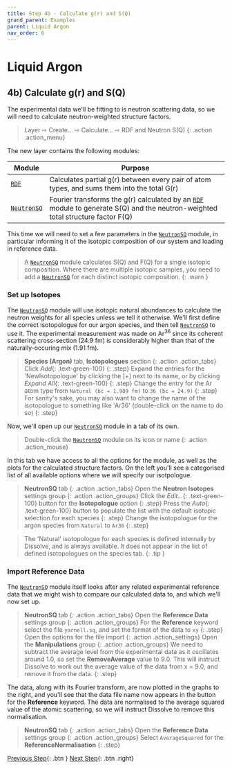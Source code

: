 ```yaml
---
title: Step 4b - Calculate g(r) and S(Q)
grand_parent: Examples
parent: Liquid Argon
nav_order: 6
---
```

# Liquid Argon

## 4b) Calculate g(r) and S(Q)

The experimental data we'll be fitting to is neutron scattering data, so we will need to calculate neutron-weighted structure factors.

> Layer &#8680; Create... &#8680; Calculate... &#8680; RDF and Neutron S(Q)
{: .action .action_menu}

The new layer contains the following modules:

| Module | Purpose |
|--------|---------|
| [`RDF`](../../userguide/modules/rdf) | Calculates partial g(r) between every pair of atom types, and sums them into the total G(r) |
| [`NeutronSQ`](../../userguide/modules/neutronsq) | Fourier transforms the g(r) calculated by an [`RDF`](../../userguide/modules/rdf) module to generate S(Q) and the neutron-weighted total structure factor F(Q) |

This time we will need to set a few parameters in the [`NeutronSQ`](../../userguide/modules/neutronsq) module, in particular informing it of the isotopic composition of our system and loading in reference data.

> A [`NeutronSQ`](../../userguide/modules/neutronsq) module calculates S(Q) and F(Q) for a single isotopic composition. Where there are multiple isotopic samples, you need to add a [`NeutronSQ`](../../userguide/modules/neutronsq) for each distinct isotopic composition.
{: .warn }

### Set up Isotopes

The [`NeutronSQ`](../../userguide/modules/neutronsq) module will use isotopic natural abundances to calculate the neutron weights for all species unless we tell it otherwise. We'll first define the correct isotopologue for our argon species, and then tell [`NeutronSQ`](../../userguide/modules/neutronsq) to use it. The experimental measurement was made on Ar<sup>36</sup> since its coherent scattering cross-section (24.9 fm) is considerably higher than that of the naturally-occuring mix (1.91 fm).

> **Species (Argon)** tab, **Isotopologues** section
{: .action .action_tabs}
> Click _Add_{: .text-green-100}
{: .step}
> Expand the entries for the 'NewIsotopologue' by clicking the [+] next to its name, or by clicking _Expand All_{: .text-green-100}
{: .step}
> Change the entry for the Ar atom type from `Natural (bc = 1.909 fm)` to `36 (bc = 24.9)`
{: .step}
>For sanity's sake, you may also want to change the name of the isotopologue to something like 'Ar36' (double-click on the name to do so)
{: .step}

Now, we'll open up our [`NeutronSQ`](../../userguide/modules/neutronsq) module in a tab of its own.

> Double-click the [`NeutronSQ`](../../userguide/modules/neutronsq) module on its icon or name
{: .action .action_mouse}

In this tab we have access to all the options for the module, as well as the plots for the calculated structure factors. On the left you'll see a categorised list of all available options where we will specify our isotpologue.

> **NeutronSQ** tab
{: .action .action_tabs}
> Open the **Neutron Isotopes** settings group
{: .action .action_groups}
> Click the _Edit..._{: .text-green-100} button for the **Isotopologue** option
{: .step}
> Press the _Auto_{: .text-green-100} button to populate the list with the default isotopic selection for each species
{: .step}
> Change the isotopologue for the argon species from `Natural` to `Ar36`
{: .step}

> The 'Natural' isotopologue for each species is defined internally by Dissolve, and is always available. It does not appear in the list of defined isotopologues on the species tab.
{: .tip }

### Import Reference Data

The [`NeutronSQ`](../../userguide/modules/neutronsq) module itself looks after any related experimental reference data that we might wish to compare our calculated data to, and which we'll now set up.

> **NeutronSQ** tab
{: .action .action_tabs}
> Open the **Reference Data** settings group
{: .action .action_groups}
> For the **Reference** keyword select the file `yarnell.sq`, and set the format of the data to `xy`
{: .step}
> Open the options for the file import 
{: .action .action_settings}
> Open the **Manipulations** group
{: .action .action_groups}
> We need to subtract the average level from the experimental data as it oscillates around 1.0, so set the **RemoveAverage** value to 9.0. This will instruct Dissolve to work out the average value of the data from x = 9.0, and remove it from the data.
{: .step}

The data, along with its Fourier transform, are now plotted in the graphs to the right, and you'll see that the data file name now appears in the button for the **Reference** keyword. The data are normalised to the average squared value of the atomic scattering, so we will instruct Dissolve to remove this normalisation.

> **NeutronSQ** tab
{: .action .action_tabs}
> Open the **Reference Data** settings group
{: .action .action_groups}
> Select `AverageSquared` for the **ReferenceNormalisation**
{: .step}

[Previous Step](step4a.md){: .btn }   [Next Step](step5.md){: .btn .right}
